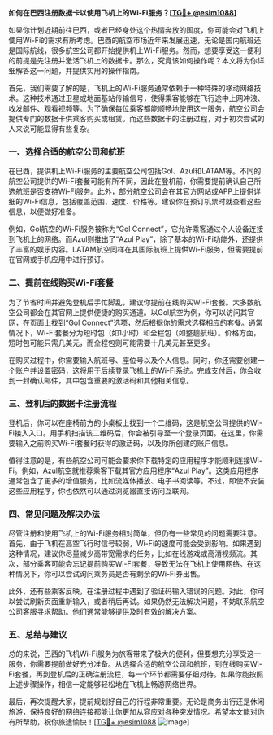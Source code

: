 **如何在巴西注册数据卡以使用飞机上的Wi-Fi服务？[[TG💪+ @esim1088](https://t.me/s/esim1088)]**

如果你计划近期前往巴西，或者已经身处这个热情奔放的国度，你可能会对飞机上使用Wi-Fi的需求有所考虑。巴西的航空市场近年来发展迅速，无论是国内航班还是国际航线，很多航空公司都开始提供机上Wi-Fi服务。然而，想要享受这一便利的前提是先注册并激活飞机上的数据卡。那么，究竟该如何操作呢？本文将为你详细解答这一问题，并提供实用的操作指南。

首先，我们需要了解的是，飞机上的Wi-Fi服务通常依赖于一种特殊的移动网络技术。这种技术通过卫星或地面基站传输信号，使得乘客能够在飞行途中上网冲浪、收发邮件、观看视频等。为了确保每位乘客都能顺畅地使用这一服务，航空公司会提供专门的数据卡供乘客购买或租赁。而这些数据卡的注册过程，对于初次尝试的人来说可能显得有些复杂。

### **一、选择合适的航空公司和航班**

在巴西，提供机上Wi-Fi服务的主要航空公司包括Gol、Azul和LATAM等。不同的航空公司提供的Wi-Fi套餐可能有所不同，因此在登机前，你需要提前确认自己所选航班是否支持Wi-Fi服务。此外，部分航空公司会在其官方网站或APP上提供详细的Wi-Fi信息，包括覆盖范围、速度、价格等。建议你在预订机票时就查看这些信息，以便做好准备。

例如，Gol航空的Wi-Fi服务被称为“Gol Connect”，它允许乘客通过个人设备连接到飞机上的网络。而Azul则推出了“Azul Play”，除了基本的Wi-Fi功能外，还提供了丰富的娱乐内容。LATAM航空同样在其国际航班上提供Wi-Fi服务，但需要提前在官网或手机应用中进行预订。

### **二、提前在线购买Wi-Fi套餐**

为了节省时间并避免登机后手忙脚乱，建议你提前在线购买Wi-Fi套餐。大多数航空公司都会在其官网上提供便捷的购买通道。以Gol航空为例，你可以访问其官网，在页面上找到“Gol Connect”选项，然后根据你的需求选择相应的套餐。通常情况下，Wi-Fi套餐分为短时包（如1小时）和全程包（如整趟航班）。价格方面，短时包可能只需几美元，而全程包则可能需要十几美元甚至更多。

在购买过程中，你需要输入航班号、座位号以及个人信息。同时，你还需要创建一个账户并设置密码，这将用于后续登录飞机上的Wi-Fi系统。完成支付后，你会收到一封确认邮件，其中包含重要的激活码和其他相关信息。

### **三、登机后的数据卡注册流程**

登机后，你可以在座椅前方的小桌板上找到一个二维码，这是航空公司提供的Wi-Fi接入入口。用手机扫描该二维码后，你会被引导至一个登录页面。在这里，你需要输入之前购买Wi-Fi套餐时获得的激活码，以及你所创建的账户信息。

值得注意的是，有些航空公司可能会要求你下载特定的应用程序才能顺利连接Wi-Fi。例如，Azul航空就推荐乘客下载其官方应用程序“Azul Play”。这类应用程序通常包含了更多的增值服务，比如流媒体播放、电子书阅读等。不过，即使不安装这些应用程序，你也依然可以通过浏览器直接访问互联网。

### **四、常见问题及解决办法**

尽管注册和使用飞机上的Wi-Fi服务相对简单，但仍有一些常见的问题需要注意。首先，由于飞机在高空飞行时信号较弱，Wi-Fi的速度可能会受到影响。如果遇到这种情况，建议你尽量减少高带宽需求的任务，比如在线游戏或高清视频流。其次，部分乘客可能会忘记提前购买Wi-Fi套餐，导致无法在飞机上使用网络。在这种情况下，你可以尝试询问乘务员是否有剩余的Wi-Fi券出售。

此外，还有些乘客反映，在注册过程中遇到了验证码输入错误的问题。对此，你可以尝试刷新页面重新输入，或者稍后再试。如果仍然无法解决问题，不妨联系航空公司客服寻求帮助。他们通常能够提供及时有效的解决方案。

### **五、总结与建议**

总的来说，巴西的飞机Wi-Fi服务为旅客带来了极大的便利，但要想充分享受这一服务，你需要提前做好充分准备。从选择合适的航空公司和航班，到在线购买Wi-Fi套餐，再到登机后的正确注册流程，每一个环节都需要仔细对待。如果你能按照上述步骤操作，相信一定能够轻松地在飞机上畅游网络世界。

最后，再次提醒大家，提前规划好自己的行程非常重要。无论是商务出行还是休闲旅游，保持良好的网络连接都能让你更加从容应对各种突发情况。希望本文能对你有所帮助，祝你旅途愉快！[[TG💪+ @esim1088](https://t.me/s/esim1088) ![Image](https://i.postimg.cc/4NQfJmqS/Snipaste-2025-05-13-00-14-12.png)]